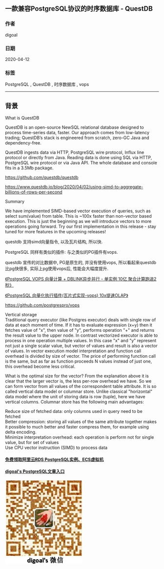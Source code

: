## 一款兼容PostgreSQL协议的时序数据库 - QuestDB  
          
### 作者          
digoal          
          
### 日期          
2020-04-12          
          
### 标签          
PostgreSQL , QuestDB , 时序数据库 , vops  
          
----          
          
## 背景          
What is QuestDB  
  
QuestDB is an open-source NewSQL relational database designed to process time-series data, faster. Our approach comes from low-latency trading; QuestDB’s stack is engineered from scratch, zero-GC Java and dependency-free.  
  
QuestDB ingests data via HTTP, PostgreSQL wire protocol, Influx line protocol or directly from Java. Reading data is done using SQL via HTTP, PostgreSQL wire protocol or via Java API. The whole database and console fits in a 3.5Mb package.  
  
https://github.com/questdb/questdb  
  
https://www.questdb.io/blog/2020/04/02/using-simd-to-aggregate-billions-of-rows-per-second  
  
Summary  
  
We have implemented SIMD-based vector execution of queries, such as select sum(value) from table. This is ~100x faster than non-vector based execution. This is just the beginning as we will introduce vectors to more operations going forward. Try our first implementation in this release - stay tuned for more features in the upcoming releases!  
  
questdb 支持simd向量指令, 以及瓦片结构, 所以快. 

PostgreSQL 同样有类似的插件: 与之类似的PG插件有vops.   
  
questdb 宣传的对比数据中, PG是原生的, 并没有使用vops, 所以看起来questdb比pg快很多, 实际上pg使用vops后, 性能会大幅度提升.   
  
[《PostgreSQL VOPS 向量计算 + DBLINK异步并行 - 单实例 10亿 聚合计算跑进2秒》](../201802/20180210_01.md)    
  
[《PostgreSQL 向量化执行插件(瓦片式实现-vops) 10x提速OLAP》](../201702/20170225_01.md)    
  
https://github.com/postgrespro/vops  
  
Vertical storage  
Traditional query executor (like Postgres executor) deals with single row of data at each moment of time. If it has to evaluate expression (x+y) then it fetches value of "x", then value of "y", performs operation "+" and returns the result value to the upper node. In contrast vectorized executor is able to process in one operation multiple values. In this case "x" and "y" represent not just a single scalar value, but vector of values and result is also a vector of values. In vector execution model interpretation and function call overhead is divided by size of vector. The price of performing function call is the same, but as far as function proceeds N values instead of just one, this overhead become less critical.  
  
What is the optimal size for the vector? From the explanation above it is clear that the larger vector is, the less per-row overhead we have. So we can form vector from all values of the correspondent table attribute. It is so called vertical data model or columnar store. Unlike classical "horizontal" data model where the unit of storing data is row (tuple), here we have vertical columns. Columnar store has the following main advantages:  
  
Reduce size of fetched data: only columns used in query need to be fetched  
Better compression: storing all values of the same attribute together makes it possible to much better and faster compress them, for example using delta encoding.  
Minimize interpretation overhead: each operation is perform not for single value, but for set of values  
Use CPU vector instruction (SIMD) to process data  
   
  
#### [免费领取阿里云RDS PostgreSQL实例、ECS虚拟机](https://www.aliyun.com/database/postgresqlactivity "57258f76c37864c6e6d23383d05714ea")
  
  
#### [digoal's PostgreSQL文章入口](https://github.com/digoal/blog/blob/master/README.md "22709685feb7cab07d30f30387f0a9ae")
  
  
![digoal's weixin](../pic/digoal_weixin.jpg "f7ad92eeba24523fd47a6e1a0e691b59")
  
